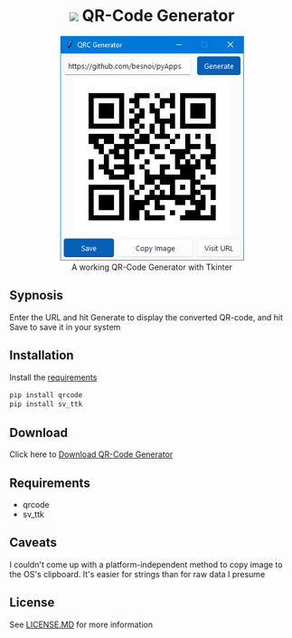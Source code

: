 
<h1 align='center'> <img width=32 src='https://play-lh.googleusercontent.com/jAqOWRINkz4-flQnqfofqJZ2-NQzPI50U3tHgfpHBa8GXlzyayetgkgoqAXK47iqoeVj'> QR-Code Generator</h1>
<p align='center'>
    <img src='../../_img/qr_code_generator.PNG'><br/>
    A working QR-Code Generator with Tkinter 
</p>

## Sypnosis

Enter the URL and hit Generate to display the converted QR-code, and hit Save to save it in your system

## Installation

Install the [requirements](#requirements)
```bash
pip install qrcode
pip install sv_ttk
```

## Download

Click here to [Download QR-Code Generator](https://downgit.github.io/#/home?url=https://github.com/besnoi/pyapps/tree/main/src/QR%20Code%20Generator)

## Requirements
- qrcode
- sv_ttk

## Caveats

I couldn't come up with a platform-independent method to copy image to the OS's clipboard. It's easier for strings than for raw data I presume

## License

See [LICENSE.MD](../../LICENSE.MD) for more information
